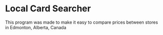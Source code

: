 # Local Card Searcher
This program was made to make it easy to compare prices between stores in Edmonton, Alberta, Canada
